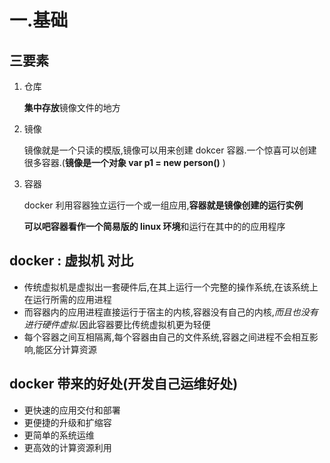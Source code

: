 # 一.基础

## 三要素

1. 仓库

   **集中存放**镜像文件的地方

2. 镜像

   镜像就是一个只读的模版,镜像可以用来创建 dokcer 容器.一个惊喜可以创建很多容器.(**镜像是一个对象 var p1 = new person()** )

3. 容器

   docker 利用容器独立运行一个或一组应用,**容器就是镜像创建的运行实例**

   **可以吧容器看作一个简易版的 linux 环境**和运行在其中的的应用程序

## docker : 虚拟机 对比

- 传统虚拟机是虚拟出一套硬件后,在其上运行一个完整的操作系统,在该系统上在运行所需的应用进程
- 而容器内的应用进程直接运行于宿主的内核,容器没有自己的内核,_而且也没有进行硬件虚拟_.因此容器要比传统虚拟机更为轻便
- 每个容器之间互相隔离,每个容器由自己的文件系统,容器之间进程不会相互影响,能区分计算资源

## docker 带来的好处(开发自己运维好处)

- 更快速的应用交付和部署
- 更便捷的升级和扩缩容
- 更简单的系统运维
- 更高效的计算资源利用
